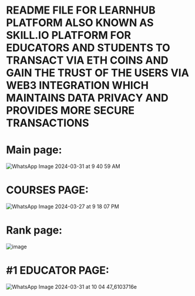 # README FILE FOR LEARNHUB PLATFORM ALSO KNOWN AS SKILL.IO PLATFORM FOR EDUCATORS AND STUDENTS TO TRANSACT VIA ETH COINS AND GAIN THE TRUST OF THE USERS VIA WEB3 INTEGRATION WHICH MAINTAINS DATA PRIVACY AND PROVIDES MORE SECURE TRANSACTIONS
# Main page:

![WhatsApp Image 2024-03-31 at 9 40 59 AM](https://github.com/geeky33/AOH_ERROR_404/assets/161047758/4b777e01-36df-4d66-8fe1-3ccd173332b3)

# COURSES PAGE:

![WhatsApp Image 2024-03-27 at 9 18 07 PM](https://github.com/geeky33/AOH_ERROR_404/assets/161047758/b03f093a-c183-4f86-bd08-3b64432c54b2)

# Rank page:

![image](https://github.com/geeky33/AOH_ERROR_404/assets/161047758/a133de7a-9ecc-47cf-ac23-74343523aca3)

# #1 EDUCATOR PAGE:

![WhatsApp Image 2024-03-31 at 10 04 47_6103716e](https://github.com/geeky33/AOH_ERROR_404/assets/141430616/bac108ac-49be-4fce-b9e9-6b55ec71de4f)


